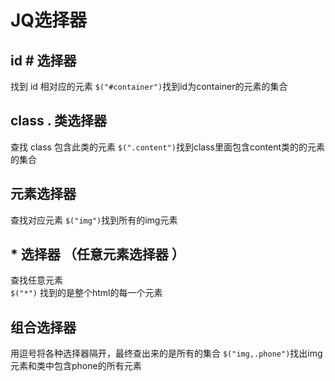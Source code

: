 ﻿---
layout: post
---

# JQ选择器
## id # 选择器

找到 id 相对应的元素
`$("#container")`找到id为container的元素的集合

## class . 类选择器

查找 class 包含此类的元素
`$(".content")`找到class里面包含content类的的元素的集合

## 元素选择器

查找对应元素
`$("img")`找到所有的img元素

##  * 选择器 （任意元素选择器 ）

查找任意元素  
`$("*")` 找到的是整个html的每一个元素

## 组合选择器
用逗号将各种选择器隔开，最终查出来的是所有的集合
`$("img,.phone")`找出img元素和类中包含phone的所有元素



